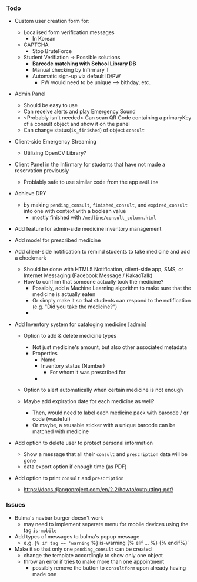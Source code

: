 ### Todo

- Custom user creation form for:
   - Localised form verification messages
        - In Korean
   - CAPTCHA
        - Stop BruteForce
   - Student Verifiation -> Possible solutions
        - __Barcode matching with School Library DB__
        - Manual checking by Infirmary T 
        - Automatic sign-up via default ID/PW
            - PW would need to be unique --> bithday, etc.
- Admin Panel
    - Should be easy to use
    - Can receive alerts and play Emergency Sound
    - <Probably isn't needed> Can scan QR Code containing a primaryKey of a consult object and show it on the panel
    - Can change status(`is_finished`) of object `consult` 
- Client-side Emergency Streaming
    - Utilizing OpenCV Library?
- Client Panel in the Infirmary for students that have not made a reservation previously
    - Problably safe to use similar code from the app `medline`
- Achieve DRY 
    - by making `pending_consult`, `finished_consult`, and `expired_consult` into one with context with a boolean value
        - mostly finished with `/medline/consult_column.html`
        
- Add feature for admin-side medicine inventory management

- Add model for prescribed medicine

- Add client-side notification to remind students to take medicine and add a checkmark
    - Should be done with HTML5 Notification, client-side app, SMS, or Internet Messaging (Facebook Message / KakaoTalk)
    - How to confirm that someone actually took the medicine?
        - Possibly, add a Machine Learning algorithm to make sure that the medicine is actually eaten
        - Or simply make it so that students can respond to the notification (e.g. "Did you take the medicine?")
        -  
- Add Inventory system for cataloging medicine [admin]
    - Option to add & delete medicine types
        - Not just medicine's amount, but also other associated metadata
        - Properties
            - Name
            - Inventory status (Number)
                - For whom it was prescribed for
            - 
            
    - Option to alert automatically when certain medicine is not enough
    - Maybe add expiration date for each medicine as well?
        - Then, would need to label each medicine pack with barcode / qr code (wasteful)
        - Or maybe, a reusable sticker with a unique barcode can be matched with medicine 
        
- Add option to delete user to protect personal information
    - Show a message that all their `consult` and `prescription` data will be gone
    - data export option if enough time (as PDF)
    
- Add option to print `consult` and `prescription`
    - https://docs.djangoproject.com/en/2.2/howto/outputting-pdf/
### Issues

-  Bulma's navbar burger doesn't work
    - may need to implement seperate menu for mobile devices using the tag `is-mobile`
- Add types of messages to bulma's popup message
    - e.g. `{% if tag == 'warning` %} is-warning {% elif ... %} {% endif%}`
- Make it so that only one `pending_consult` can be created
    - change the template accordingly to show only one object
    - throw an error if tries to make more than one appointment
        - possibly remove the button to `consultform` upon already having made one
